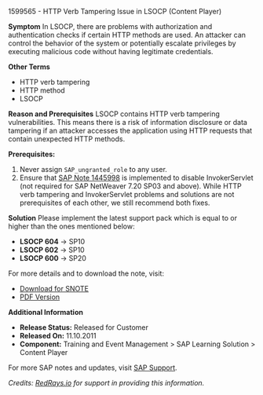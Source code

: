 1599565 - HTTP Verb Tampering Issue in LSOCP (Content Player)

**Symptom**
In LSOCP, there are problems with authorization and authentication checks if certain HTTP methods are used. An attacker can control the behavior of the system or potentially escalate privileges by executing malicious code without having legitimate credentials.

**Other Terms**
- HTTP verb tampering
- HTTP method
- LSOCP

**Reason and Prerequisites**
LSOCP contains HTTP verb tampering vulnerabilities. This means there is a risk of information disclosure or data tampering if an attacker accesses the application using HTTP requests that contain unexpected HTTP methods.

**Prerequisites:**
1. Never assign `SAP_ungranted_role` to any user.
2. Ensure that [SAP Note 1445998](https://me.sap.com/notes/1445998) is implemented to disable InvokerServlet (not required for SAP NetWeaver 7.20 SP03 and above). While HTTP verb tampering and InvokerServlet problems and solutions are not prerequisites of each other, we still recommend both fixes.

**Solution**
Please implement the latest support pack which is equal to or higher than the ones mentioned below:

- **LSOCP 604** → SP10
- **LSOCP 602** → SP10
- **LSOCP 600** → SP20

For more details and to download the note, visit:
- [Download for SNOTE](https://notesdownloads.sap.com/note/0040000017260832017)
- [PDF Version](https://userapps.support.sap.com/sap/support/sfm/notes/print/0001599565?language=en-US&token=1930EDC7A504175E52FA77951ABF811F)

**Additional Information**
- **Release Status:** Released for Customer
- **Released On:** 11.10.2011
- **Component:** Training and Event Management > SAP Learning Solution > Content Player

For more SAP notes and updates, visit [SAP Support](https://me.sap.com/).

*Credits: [RedRays.io](https://redrays.io) for support in providing this information.*